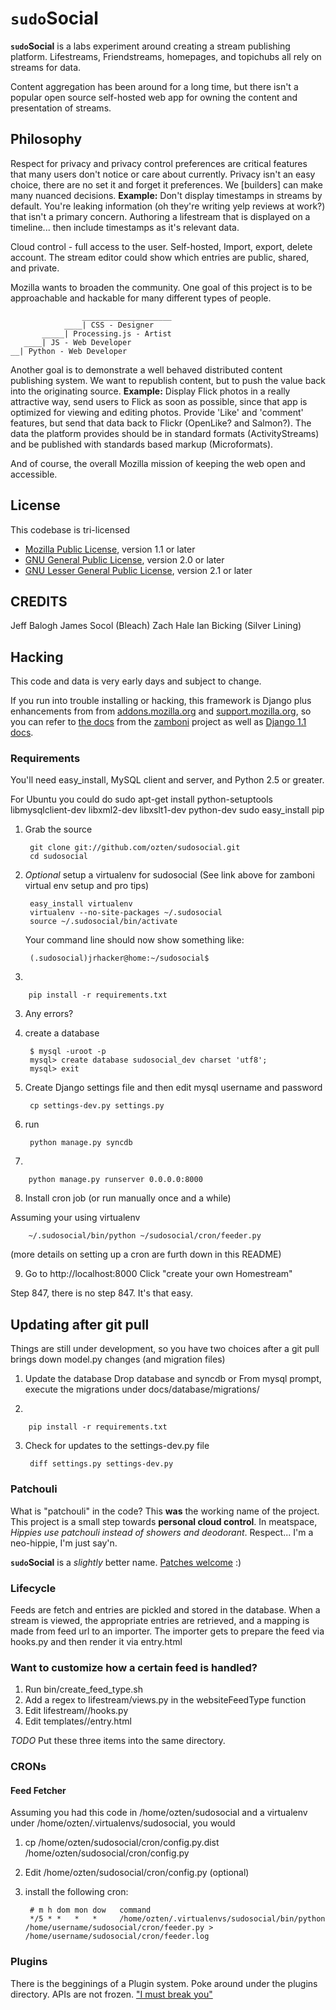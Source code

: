 # `sudo`Social #
**`sudo`Social** is a labs experiment around creating a stream
publishing platform. Lifestreams, Friendstreams, homepages,
and topichubs all rely on streams for data. 

Content aggregation has been around for a long time, but there isn't a popular
open source self-hosted web app for owning the content
and presentation of streams.

## Philosophy ##

Respect for privacy and privacy control preferences are critical features that
many users don't notice or care about currently. Privacy isn't an
easy choice, there are no set it and forget it preferences. We [builders]
can make many nuanced decisions.
**Example:** Don't display timestamps in streams by default. You're leaking
 information (oh they're writing yelp reviews at work?)
that isn't a primary concern. Authoring a lifestream that is displayed
on a timeline... then include timestamps as it's relevant data.

Cloud control - full access to the user. Self-hosted, Import, export, delete account.
The stream editor could show which entries are public, shared, and private.

Mozilla wants to broaden the community. One goal of this project is to be
approachable and hackable for many different types of people.

                    ____________________
                ____| CSS - Designer
           _____| Processing.js - Artist
       ____| JS - Web Developer
    __| Python - Web Developer
    
Another goal is to demonstrate a well behaved distributed
content publishing system. We want to republish
content, but to push the value back into the originating source.
**Example:** Display Flick photos in a really attractive way, send
users to Flick as soon as possible, since that app is optimized for
viewing and editing photos. Provide 'Like' and 'comment' features,
but send that data back to Flickr (OpenLike? and Salmon?). 
The data the platform provides should be in standard formats (ActivityStreams)
and be published with standards based markup (Microformats).

And of course, the overall Mozilla mission of keeping the web open
and accessible.

## License ##
This codebase is tri-licensed
  * [Mozilla Public License](http://www.mozilla.org/MPL/MPL-1.1.html), version 1.1 or later
  * [GNU General Public License](http://www.gnu.org/licenses/gpl-2.0.html), version 2.0 or later
  * [GNU Lesser General Public License](http://www.gnu.org/licenses/lgpl-2.1.html), version 2.1 or later
  
## CREDITS ##
Jeff Balogh
James Socol (Bleach)
Zach Hale
Ian Bicking (Silver Lining)

## Hacking ##
This code and data is very early days and subject to change.

If you run into trouble installing or hacking, this framework is Django plus enhancements from from [addons.mozilla.org](http://addons.mozilla.org) and [support.mozilla.org](http://support.mozilla.org), so you can refer to [the docs](http://jbalogh.github.com/zamboni/topics/installation/) from
the [zamboni](http://github.com/jbalogh/zamboni) project 
as well as [Django 1.1 docs](http://docs.djangoproject.com/en/1.1/).

### Requirements ###
You'll need easy_install, MySQL client and server, and Python 2.5 or greater.

For Ubuntu you could do 
sudo apt-get install python-setuptools libmysqlclient-dev libxml2-dev libxslt1-dev python-dev
sudo easy_install pip

1. Grab the source

        git clone git://github.com/ozten/sudosocial.git
        cd sudosocial

1. *Optional* setup a virtualenv for sudosocial (See link above for zamboni virtual env setup and pro tips)

        easy_install virtualenv
        virtualenv --no-site-packages ~/.sudosocial
        source ~/.sudosocial/bin/activate
   Your command line should now show something like:

        (.sudosocial)jrhacker@home:~/sudosocial$ 
2. 

        pip install -r requirements.txt
3. Any errors? 
4. create a database

        $ mysql -uroot -p 
        mysql> create database sudosocial_dev charset 'utf8';
        mysql> exit

5. Create Django settings file and then edit mysql username and password

        cp settings-dev.py settings.py
   
6. run 

        python manage.py syncdb
7. 

        python manage.py runserver 0.0.0.0:8000

8. Install cron job (or run manually once and a while)

  Assuming your using virtualenv

        ~/.sudosocial/bin/python ~/sudosocial/cron/feeder.py

  (more details on setting up a cron are furth down in this README)

9. Go to http://localhost:8000
    Click "create your own Homestream"



Step 847, there is no step 847. It's that easy.

## Updating after git pull ##

Things are still under development, so you have two choices after a git pull brings down model.py changes (and migration files)

1. Update the database
  Drop database and syncdb
  or
  From mysql prompt, execute the migrations under docs/database/migrations/

2. 

        pip install -r requirements.txt

3. Check for updates to the settings-dev.py file

        diff settings.py settings-dev.py
  
### Patchouli ###
What is "patchouli" in the code?
This **was** the working name of the project. This project is a small step towards **personal cloud control**. 
In meatspace, *Hippies use patchouli instead of showers and deodorant*. Respect... I'm a neo-hippie, I'm just say'n.

**`sudo`Social** is a *slightly* better name. [Patches welcome](http://groups.google.com/group/mozilla-labs-sudosocial/browse_thread/thread/2bb964af28c46755) :)

### Lifecycle ###
Feeds are fetch and entries are pickled and stored in the database.
When a stream is viewed, the appropriate entries are retrieved, and
a mapping is made from feed url to an importer. The importer
gets to prepare the feed via hooks.py and then render it via
entry.html

### Want to customize how a certain feed is handled? ###
1. Run bin/create_feed_type.sh <sitename>
2. Add a regex to lifestream/views.py in the websiteFeedType function
3. Edit lifestream/<sitename>/hooks.py
4. Edit templates/<sitename>/entry.html

*TODO*  Put these three items into the same directory.

### CRONs ###
#### Feed Fetcher ####

Assuming you had this code in /home/ozten/sudosocial and a virtualenv under /home/ozten/.virtualenvs/sudosocial, you would

1. cp /home/ozten/sudosocial/cron/config.py.dist /home/ozten/sudosocial/cron/config.py
2. Edit /home/ozten/sudosocial/cron/config.py (optional)
3. install the following cron:

        # m h dom mon dow   command
        */5 * *   *   *     /home/ozten/.virtualenvs/sudosocial/bin/python /home/username/sudosocial/cron/feeder.py > /home/username/sudosocial/cron/feeder.log


### Plugins ###
There is the begginings of a Plugin system. Poke around under the plugins directory. APIs are not frozen. ["I must break you"](http://www.youtube.com/watch?v=ygQvB6OjHOU)